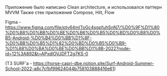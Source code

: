 Приложение было написано Clean architecture, и использовался паттерн MVVM
Также стек приложения Compose, Hilt, Flow

Figma - https://www.figma.com/file/ptv64mIToGc4sgpfuhSnN7/%D0%9F%D1%80%D0%B8%D0%BB%D0%BE%D0%B6%D0%B5%D0%BD%D0%B8%D0%B5-Android-%D0%B4%D0%BB%D1%8F-%D0%BB%D0%B5%D1%82%D0%BD%D0%B5%D0%B9-%D1%88%D0%BA%D0%BE%D0%BB%D1%8B-2022?node-id=12%3A892&t=APxdlOVJDFT2g7KS-0

(ТЗ SURF'a - https://horse-capri-dbe.notion.site/Surf-Android-Summer-School-2022-a6c7cfbf99624044b758103888416e61)
